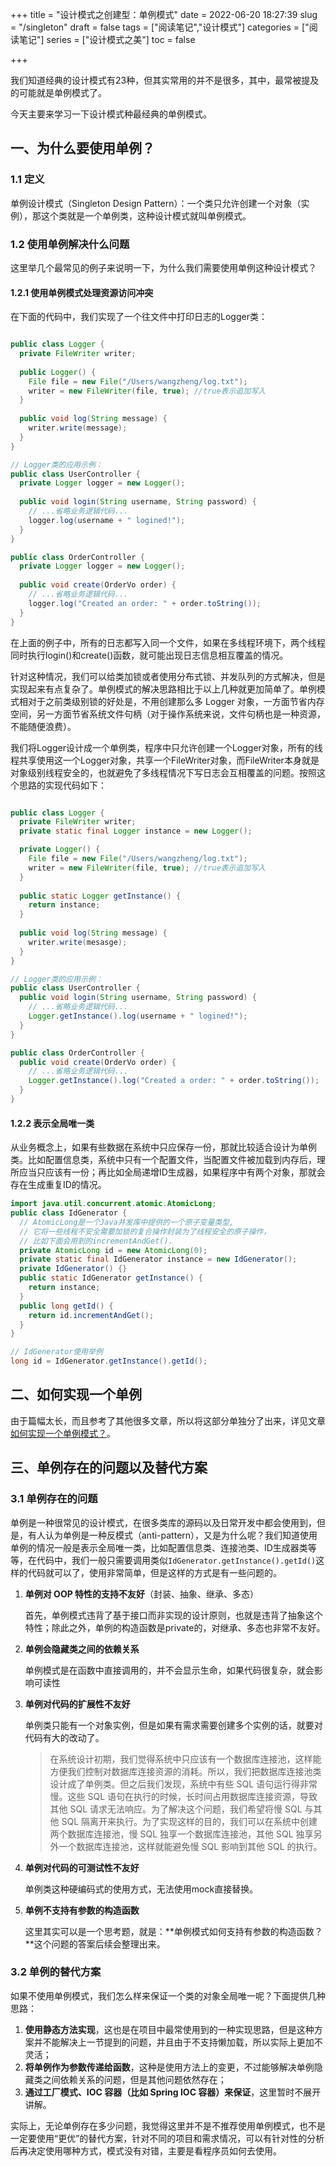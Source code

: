 +++
title = "设计模式之创建型：单例模式"
date = 2022-06-20 18:27:39
slug = "/singleton"
draft = false
tags = ["阅读笔记","设计模式"]
categories = ["阅读笔记"]
series = ["设计模式之美"]
toc = false

+++

我们知道经典的设计模式有23种，但其实常用的并不是很多，其中，最常被提及的可能就是单例模式了。



今天主要来学习一下设计模式种最经典的单例模式。

## 一、为什么要使用单例？

### 1.1 定义

单例设计模式（Singleton Design Pattern）：一个类只允许创建一个对象（实例），那这个类就是一个单例类，这种设计模式就叫单例模式。

### 1.2 使用单例解决什么问题

这里举几个最常见的例子来说明一下，为什么我们需要使用单例这种设计模式？

#### 1.2.1 使用单例模式处理资源访问冲突

在下面的代码中，我们实现了一个往文件中打印日志的Logger类：

```java

public class Logger {
  private FileWriter writer;
  
  public Logger() {
    File file = new File("/Users/wangzheng/log.txt");
    writer = new FileWriter(file, true); //true表示追加写入
  }
  
  public void log(String message) {
    writer.write(message);
  }
}

// Logger类的应用示例：
public class UserController {
  private Logger logger = new Logger();
  
  public void login(String username, String password) {
    // ...省略业务逻辑代码...
    logger.log(username + " logined!");
  }
}

public class OrderController {
  private Logger logger = new Logger();
  
  public void create(OrderVo order) {
    // ...省略业务逻辑代码...
    logger.log("Created an order: " + order.toString());
  }
}
```

在上面的例子中，所有的日志都写入同一个文件，如果在多线程环境下，两个线程同时执行login()和create()函数，就可能出现日志信息相互覆盖的情况。

针对这种情况，我们可以给类加锁或者使用分布式锁、并发队列的方式解决，但是实现起来有点复杂了。单例模式的解决思路相比于以上几种就更加简单了。单例模式相对于之前类级别锁的好处是，不用创建那么多 Logger 对象，一方面节省内存空间，另一方面节省系统文件句柄（对于操作系统来说，文件句柄也是一种资源，不能随便浪费）。



我们将Logger设计成一个单例类，程序中只允许创建一个Logger对象，所有的线程共享使用这一个Logger对象，共享一个FileWriter对象，而FileWriter本身就是对象级别线程安全的，也就避免了多线程情况下写日志会互相覆盖的问题。按照这个思路的实现代码如下：

```java

public class Logger {
  private FileWriter writer;
  private static final Logger instance = new Logger();

  private Logger() {
    File file = new File("/Users/wangzheng/log.txt");
    writer = new FileWriter(file, true); //true表示追加写入
  }
  
  public static Logger getInstance() {
    return instance;
  }
  
  public void log(String message) {
    writer.write(mesasge);
  }
}

// Logger类的应用示例：
public class UserController {
  public void login(String username, String password) {
    // ...省略业务逻辑代码...
    Logger.getInstance().log(username + " logined!");
  }
}

public class OrderController {  
  public void create(OrderVo order) {
    // ...省略业务逻辑代码...
    Logger.getInstance().log("Created a order: " + order.toString());
  }
}
```

#### 1.2.2 表示全局唯一类

从业务概念上，如果有些数据在系统中只应保存一份，那就比较适合设计为单例类。比如配置信息类，系统中只有一个配置文件，当配置文件被加载到内存后，理所应当只应该有一份；再比如全局递增ID生成器，如果程序中有两个对象，那就会存在生成重复ID的情况。

```java
import java.util.concurrent.atomic.AtomicLong;
public class IdGenerator {
  // AtomicLong是一个Java并发库中提供的一个原子变量类型,
  // 它将一些线程不安全需要加锁的复合操作封装为了线程安全的原子操作，
  // 比如下面会用到的incrementAndGet().
  private AtomicLong id = new AtomicLong(0);
  private static final IdGenerator instance = new IdGenerator();
  private IdGenerator() {}
  public static IdGenerator getInstance() {
    return instance;
  }
  public long getId() { 
    return id.incrementAndGet();
  }
}

// IdGenerator使用举例
long id = IdGenerator.getInstance().getId();
```

## 二、如何实现一个单例

由于篇幅太长，而且参考了其他很多文章，所以将这部分单独分了出来，详见文章[如何实现一个单例模式？](https://kiwi4814.com/posts/2022/design-patterns/singleton-impl/)。

## 三、单例存在的问题以及替代方案

### 3.1 单例存在的问题

单例是一种很常见的设计模式，在很多类库的源码以及日常开发中都会使用到，但是，有人认为单例是一种反模式（anti-pattern），又是为什么呢？我们知道使用单例的情况一般是表示全局唯一类，比如配置信息类、连接池类、ID生成器类等等，在代码中，我们一般只需要调用类似`IdGenerator.getInstance().getId()`这样的代码就可以了，使用非常简单，但是这样的方式是有一些问题的。

1. **单例对 OOP 特性的支持不友好**（封装、抽象、继承、多态）

   首先，单例模式违背了基于接口而非实现的设计原则，也就是违背了抽象这个特性；除此之外，单例的构造函数是private的，对继承、多态也非常不友好。

2. **单例会隐藏类之间的依赖关系**

   单例模式是在函数中直接调用的，并不会显示生命，如果代码很复杂，就会影响可读性

3. **单例对代码的扩展性不友好**

   单例类只能有一个对象实例，但是如果有需求需要创建多个实例的话，就要对代码有大的改动了。

   > 在系统设计初期，我们觉得系统中只应该有一个数据库连接池，这样能方便我们控制对数据库连接资源的消耗。所以，我们把数据库连接池类设计成了单例类。但之后我们发现，系统中有些 SQL 语句运行得非常慢。这些 SQL 语句在执行的时候，长时间占用数据库连接资源，导致其他 SQL 请求无法响应。为了解决这个问题，我们希望将慢 SQL 与其他 SQL 隔离开来执行。为了实现这样的目的，我们可以在系统中创建两个数据库连接池，慢 SQL 独享一个数据库连接池，其他 SQL 独享另外一个数据库连接池，这样就能避免慢 SQL 影响到其他 SQL 的执行。

4. **单例对代码的可测试性不友好**

   单例类这种硬编码式的使用方式，无法使用mock直接替换。

5. **单例不支持有参数的构造函数**

   这里其实可以是一个思考题，就是：**单例模式如何支持有参数的构造函数？**这个问题的答案后续会整理出来。

### 3.2 单例的替代方案

如果不使用单例模式，我们怎么样来保证一个类的对象全局唯一呢？下面提供几种思路：

1. **使用静态方法实现**，这也是在项目中最常使用到的一种实现思路，但是这种方案并不能解决上一节提到的问题，并且由于不支持懒加载，所以实际上更加不灵活；
2. **将单例作为参数传递给函数**，这种是使用方法上的变更，不过能够解决单例隐藏类之间依赖关系的问题，但是其他问题依然存在；
3. **通过工厂模式、IOC 容器（比如 Spring IOC 容器）来保证**，这里暂时不展开讲解。



实际上，无论单例存在多少问题，我觉得这里并不是不推荐使用单例模式，也不是一定要使用“更优”的替代方案，针对不同的项目和需求情况，可以有针对性的分析后再决定使用哪种方式，模式没有对错，主要是看程序员如何去使用。

